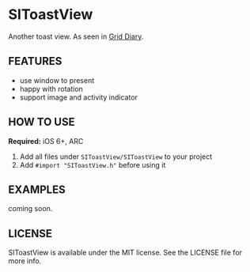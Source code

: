 SIToastView
=============

Another toast view. As seen in [Grid Diary](http://griddiaryapp.com/).

## FEATURES

- use window to present
- happy with rotation
- support image and activity indicator

## HOW TO USE

**Required:** iOS 6+, ARC

1. Add all files under `SIToastView/SIToastView` to your project
3. Add `#import "SIToastView.h"` before using it

## EXAMPLES

coming soon.

## LICENSE

SIToastView is available under the MIT license. See the LICENSE file for more info.